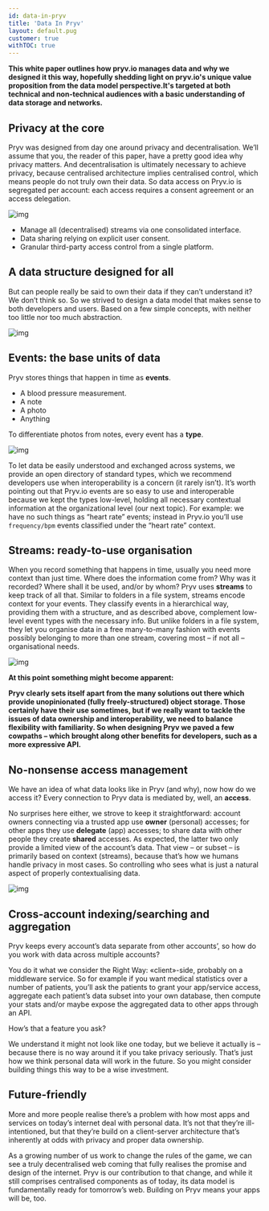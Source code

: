 ```yaml
---
id: data-in-pryv
title: 'Data In Pryv'
layout: default.pug
customer: true
withTOC: true
---
```


**This white paper outlines how pryv.io manages data and why we designed it this way, hopefully shedding light on pryv.io's unique value proposition from the data model perspective.It's targeted at both technical and non-technical audiences with a basic understanding of data storage and networks.**

## Privacy at the core

Pryv was designed from day one around privacy and decentralisation. We’ll assume that you, the reader of this paper, have a pretty good idea why privacy matters. And decentralisation is ultimately necessary to achieve privacy, because centralised architecture implies centralised control, which means people do not truly own their data. So data access on Pryv.io is segregated per account: each access requires a consent agreement or an access delegation.

![img](/assets/images/data-in-pryv/white_paper_first_image_1.svg)

- Manage all (decentralised) streams via one consolidated interface.
- Data sharing relying on explicit user consent.
- Granular third-party access control from a single platform.

## A data structure designed for all

But can people really be said to own their data if they can’t understand it? We don’t think so. So we strived to design a data model that makes sense to both developers and users. Based on a few simple concepts, with neither too little nor too much abstraction.

![img](/assets/images/data-in-pryv/data_structure_scnd_image.svg)

## Events: the base units of data

Pryv stores things that happen in time as **events**.

- A blood pressure measurement.
- A note
- A photo
- Anything

To differentiate photos from notes, every event has a **type**.

![img](/assets/images/data-in-pryv/middleware-white-paper-data-privacy-management-pryv.png)

To let data be easily understood and exchanged across systems, we provide an open directory of standard types, which we recommend developers use when interoperability is a concern (it rarely isn’t). It’s worth pointing out that Pryv.io events are so easy to use and interoperable because we kept the types low-level, holding all necessary contextual information at the organizational level (our next topic). For example: we have no such things as “heart rate” events; instead in Pryv.io you’ll use `frequency/bpm` events classified under the “heart rate” context.

## Streams: ready-to-use organisation

When you record something that happens in time, usually you need more context than just time. Where does the information come from? Why was it recorded? Where shall it be used, and/or by whom? Pryv uses **streams** to keep track of all that. Similar to folders in a file system, streams encode context for your events. They classify events in a hierarchical way, providing them with a structure, and as described above, complement low-level event types with the necessary info. But unlike folders in a file system, they let you organise data in a free many-to-many fashion with events possibly belonging to more than one stream, covering most – if not all – organisational needs.

![img](/assets/images/data-in-pryv/streams_small.svg)

**At this point something might become apparent:**

**Pryv clearly sets itself apart from the many solutions out there which provide unopinionated (fully freely-structured) object storage. Those certainly have their use sometimes, but if we really want to tackle the issues of data ownership and interoperability, we need to balance flexibility with familiarity. So when designing Pryv we paved a few cowpaths – which brought along other benefits for developers, such as a more expressive API.**

## No-nonsense access management

We have an idea of what data looks like in Pryv (and why), now how do we access it? Every connection to Pryv data is mediated by, well, an **access**.

No surprises here either, we strove to keep it straightforward: account owners connecting via a trusted app use **owner** (personal) accesses; for other apps they use **delegate** (app) accesses; to share data with other people they create **shared** accesses. As expected, the latter two only provide a limited view of the account’s data. That view – or subset – is primarily based on context (streams), because that’s how we humans handle privacy in most cases. So controlling who sees what is just a natural aspect of properly contextualising data.

![img](/assets/images/data-in-pryv/accesses_last_image.svg)

## Cross-account indexing/searching and aggregation

Pryv keeps every account’s data separate from other accounts’, so how do you work with data across multiple accounts?

You do it what we consider the Right Way: «client»-side, probably on a middleware service. So for example if you want medical statistics over a number of patients, you’ll ask the patients to grant your app/service access, aggregate each patient’s data subset into your own database, then compute your stats and/or maybe expose the aggregated data to other apps through an API.

How’s that a feature you ask?

We understand it might not look like one today, but we believe it actually is – because there is no way around it if you take privacy seriously. That’s just how we think personal data will work in the future. So you might consider building things this way to be a wise investment.

## Future-friendly

More and more people realise there’s a problem with how most apps and services on today’s internet deal with personal data. It’s not that they’re ill-intentioned, but that they’re build on a client-server architecture that’s inherently at odds with privacy and proper data ownership.

As a growing number of us work to change the rules of the game, we can see a truly decentralised web coming that fully realises the promise and design of the internet. Pryv is our contribution to that change, and while it still comprises centralised components as of today, its data model is fundamentally ready for tomorrow’s web. Building on Pryv means your apps will be, too.
